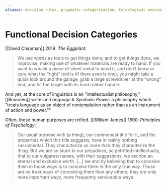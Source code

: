 ```yaml
---
aliases: decision rules, pragmatic categorization, teleological meaning
---
```


# Functional Decision Categories

[[David Chapman]] 2019: *The Eggplant*:

> We use words as tools to get things done; and to get things done, we improvise, making use of whatever materials are ready to hand. If you want to whack a piece of sheet metal to bend it, and don’t know or care what the “right” tool is (if there even is one), you might take a quick look around the garage, grab a large screwdriver at the “wrong” end, and hit the target with its hard rubber handle.

And yet, at the core of linguistics is an "intellectualist philosophy," [[Bourdieu]] writes in _Language & Symbolic Power_: a philosophy which "treats language as an object of contemplation rather than as an instrument of action and power.""


Often, these human purposes are reified. [[William James]] 1890: *Principles of Psychology*:

> Our usual purpose with [a thing], our commonest title for it, and the properties which this title suggests, have in reality nothing sacramental. They characterize us more than they characterize the thing. But we are so stuck in our prejudices, so petrified intellectually, that to our vulgarest names, with their suggestions, we ascribe an eternal and exclusive worth. [...] we end by believing that to conceive them in those ways is to conceive them in the only true way. Those are no truer ways of conceiving them than any others; they are only more important ways, more frequently serviceable ways. 